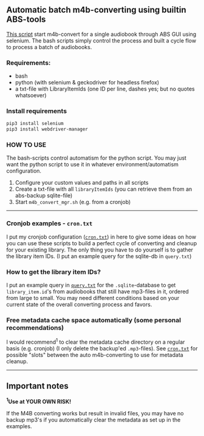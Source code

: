 ## Automatic batch m4b-converting using builtin ABS-tools
[This script](https://github.com/xcy7e/Python-Scripts/blob/master/abs/batch-m4b-convert/scripts/abs_m4bconvert.py) start m4b-convert for a single audiobook through ABS GUI using selenium. The bash scripts simply control the process and built a cycle flow to process a batch of audiobooks.

### Requirements:
- bash
- python (with selenium & geckodriver for headless firefox)
- a txt-file with LibraryItemIds (one ID per line, dashes yes; but no quotes whatsoever)

### Install requirements
```bash
pip3 install selenium
pip3 install webdriver-manager 
```

### HOW TO USE
The bash-scripts control automatism for the python script. You may just want the python script to use it in whatever environment/automatism configuration.

1. Configure your custom values and paths in all scripts
2. Create a txt-file with all `libraryItemIds` (you can retrieve them from an abs-backup sqlite-file)
3. Start `m4b_convert_mgr.sh` (e.g. from a cronjob)

---

### Cronjob examples - `cron.txt`
I put my cronjob configuration ([`cron.txt`](https://github.com/xcy7e/Python-Scripts/blob/master/abs/batch-m4b-convert/examples/cron.txt)) in here to give some ideas on how you can use these scripts to build a perfect cycle of converting and cleanup for your existing library.
The only thing you have to do yourself is to gather the library item IDs. (I put an example query for the sqlite-db in `query.txt`)

### How to get the library item IDs?
I put an example query in [`query.txt`](https://github.com/xcy7e/Python-Scripts/blob/master/abs/batch-m4b-convert/examples/query.txt) for the `.sqlite`-database to get `library_item.id`'s from audiobooks that still have mp3-files in it, ordered from large to small.
You may need different conditions based on your current state of the overall converting process and favors.

### Free metadata cache space automatically (some personal recommendations)
I would recommend<sup>1</sup> to clear the metadata cache directory on a regular basis (e.g. cronjob) (I only delete the backup'ed `.mp3`-files).
See [`cron.txt`](https://github.com/xcy7e/Python-Scripts/blob/master/abs/batch-m4b-convert/examples/cron.txt) for possible "slots" between the auto m4b-converting to use for metadata cleanup.

---

## Important notes

**<sup>1</sup>Use at YOUR OWN RISK!**

If the M4B converting works but result in invalid files, you may have no backup mp3's if you automatically clear the metadata as set up in the examples.

